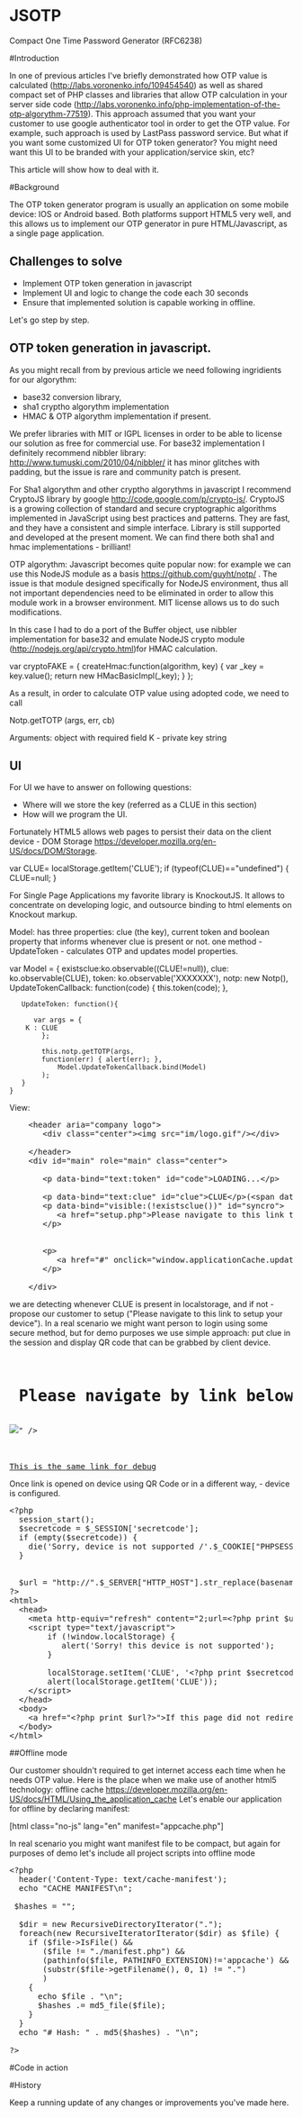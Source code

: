 JSOTP
=====

Compact One Time Password Generator (RFC6238)

#Introduction

In one of previous articles I've briefly demonstrated how OTP value is calculated
(http://labs.voronenko.info/109454540) as well as shared compact set of PHP classes and libraries
that allow OTP calculation in your server side code (http://labs.voronenko.info/php-implementation-of-the-otp-algorythm-77519).
This approach assumed that you want your customer to use google authenticator tool in order to get the OTP value.
For example, such approach is used by LastPass password service. But what if you want some customized UI for OTP token generator?
You might need want this UI to be branded with your application/service skin, etc?

This article will show how to deal with it.

#Background

The OTP token generator program is usually an application on some mobile device: IOS or Android based.
Both platforms support HTML5 very well, and this allows us to implement our OTP generator in pure HTML/Javascript,
as a single page application.

## Challenges to solve
  * Implement OTP token generation in javascript
  * Implement UI and logic to change the code each 30 seconds
  * Ensure that implemented solution is capable working in offline.

Let's go step by step.

## OTP token generation in javascript.
As you might recall from by previous article we need following ingridients for our algorythm:

* base32 conversion library,
* sha1 cryptho algorythm implementation
* HMAC & OTP algorythm implementation if present.

We prefer libraries with MIT or lGPL licenses in order to be able to license our solution as free for commercial use.
For base32 implementation I definitely recommend nibbler library: http://www.tumuski.com/2010/04/nibbler/ it has minor
glitches with padding, but the issue is rare and community patch is present.

For Sha1 algorythm and other cryptho algorythms in javascript I recommend CryptoJS library by google
http://code.google.com/p/crypto-js/. CryptoJS is a growing collection of standard and secure cryptographic algorithms
implemented in JavaScript using best practices and patterns. They are fast, and they have a consistent and simple
interface. Library is still supported and developed at the present moment. We can find there both sha1 and hmac
implementations - brilliant!

OTP algorythm: Javascript becomes quite popular now: for example we can use this NodeJS module as a basis
https://github.com/guyht/notp/ . The issue is that module designed specifically for NodeJS environment, thus
all not important dependencies need to be eliminated in order to allow this module work in a browser environment.
MIT license allows us to do such modifications.

In this case I had to do a port of the Buffer object, use nibbler implementation for base32 and emulate NodeJS crypto
module (http://nodejs.org/api/crypto.html)for HMAC calculation.

var cryptoFAKE = {
   createHmac:function(algorithm, key) {
      var _key = key.value();
      return new HMacBasicImpl(_key);
   }
};


As a result, in order to calculate OTP value using adopted code, we need to call

Notp.getTOTP (args, err, cb)

Arguments: object with required field K - private key string


## UI
For UI we have to answer on following questions:
  * Where will we store the key (referred as a CLUE in this section)
  * How will we program the UI.

Fortunately HTML5 allows web pages to persist their data on the client device -
DOM Storage https://developer.mozilla.org/en-US/docs/DOM/Storage.


 var CLUE= localStorage.getItem('CLUE');
    if (typeof(CLUE)=="undefined") {
       CLUE=null;
    }


For Single Page Applications my favorite library is KnockoutJS. It allows to concentrate on developing logic,
and outsource binding to html elements on Knockout markup.

Model: has three properties: clue (the key), current token and boolean property that informs whenever clue is present or not.
one method - UpdateToken - calculates OTP and updates model properties.

  var Model = {
       existsclue:ko.observable((CLUE!=null)),
       clue:  ko.observable(CLUE),
       token: ko.observable('XXXXXXX'),
       notp: new Notp(),
       UpdateTokenCallback: function(code) {
         this.token(code);
       },

       UpdateToken: function(){

          var args = {
		K : CLUE
        	};

            this.notp.getTOTP(args,
        	function(err) { alert(err); },
                Model.UpdateTokenCallback.bind(Model)
            );
       }
    }


View:
<pre>
    &lt;header aria="company logo"&gt;
       &lt;div class="center"&gt;&lt;img src="im/logo.gif"/&gt;&lt;/div&gt;

    &lt;/header&gt;
    &lt;div id="main" role="main" class="center"&gt;

       &lt;p data-bind="text:token" id="code"&gt;LOADING...&lt;/p&gt;

       &lt;p data-bind="text:clue" id="clue"&gt;CLUE&lt;/p&gt;(&lt;span data-bind="text:existsclue"&gt;&lt;/span&gt;)
       &lt;p data-bind="visible:(!existsclue())" id="syncro"&gt;
          &lt;a href="setup.php"&gt;Please navigate to this link to setup your device!&lt;/a&gt;
       &lt;/p&gt;


       &lt;p&gt;
          &lt;a href="#" onclick="window.applicationCache.update()"&gt;Debug: cache.swapCache()&lt;/a&gt;
       &lt;/p&gt;

    &lt;/div&gt;
</pre>

we are detecting whenever CLUE is present in localstorage, and if not - propose our customer to setup
("Please navigate to this link to setup your device"). In a real scenario we might want person to login using some secure
method, but for demo purposes we use simple approach: put clue in the session and display QR code that can be grabbed
by client device.
<pre>
<?php

require_once(dirname(__FILE__) . DIRECTORY_SEPARATOR .'rfc6238/base32static.php');
session_start();
$secretcode = '12345678901234567890';
$_SESSION['secretcode'] = $secretcode;
;


$url = "http://".$_SERVER["HTTP_HOST"].str_replace(basename($_SERVER["SCRIPT_NAME"]),"",$_SERVER["SCRIPT_NAME"])."setupinitdevice.php?PHPSESSID=".$_COOKIE["PHPSESSID"];


?>
<h1> Please navigate by link below to setup 2 factor auth </h1>
<img src="setupqrcodeimage.php?PHPSESSID=<?php print $_COOKIE["PHPSESSID"]?>" />
<br/>

<a href="<?php print $url?>">This is the same link for debug</a>
</pre>

Once link is opened on device using QR Code or in a different way, - device is configured.
<pre>
&lt;?php
  session_start();
  $secretcode = $_SESSION['secretcode'];
  if (empty($secretcode)) {
    die('Sorry, device is not supported /'.$_COOKIE["PHPSESSID"].'/ while'.session_id(). '  AND #'.$_SESSION['secretcode'].'#');
  }


  $url = "http://".$_SERVER["HTTP_HOST"].str_replace(basename($_SERVER["SCRIPT_NAME"]),"",$_SERVER["SCRIPT_NAME"])."index.html";
?&gt;
&lt;html&gt;
  &lt;head&gt;
    &lt;meta http-equiv="refresh" content="2;url=&lt;?php print $url?&gt;"&gt;
    &lt;script type="text/javascript"&gt;
        if (!window.localStorage) {
           alert('Sorry! this device is not supported');
        }

        localStorage.setItem('CLUE', '&lt;?php print $secretcode?&gt;');
        alert(localStorage.getItem('CLUE'));
    &lt;/script&gt;
  &lt;/head&gt;
  &lt;body&gt;
    &lt;a href="&lt;?php print $url?&gt;"&gt;If this page did not redirect you, press here&lt;/a&gt;
  &lt;/body&gt;
&lt;/html&gt;
</pre>

##Offline mode

Our customer shouldn't required to get internet access each time when he needs OTP value. Here is the place
when we make use of another html5 technology: offline cache  https://developer.mozilla.org/en-US/docs/HTML/Using_the_application_cache
Let's enable our application for offline by declaring manifest:

[html class="no-js" lang="en" manifest="appcache.php"]

In real scenario you might want manifest file to be compact, but again for purposes of demo let's include all project scripts into offline mode

<pre>
&lt;?php
  header('Content-Type: text/cache-manifest');
  echo "CACHE MANIFEST\n";

 $hashes = "";

  $dir = new RecursiveDirectoryIterator(".");
  foreach(new RecursiveIteratorIterator($dir) as $file) {
    if ($file-&gt;IsFile() &&
       ($file != "./manifest.php") &&
       (pathinfo($file, PATHINFO_EXTENSION)!='appcache') &&
       (substr($file-&gt;getFilename(), 0, 1) != ".")
       )
    {
      echo $file . "\n";
      $hashes .= md5_file($file);
    }
  }
  echo "# Hash: " . md5($hashes) . "\n";

?&gt;
</pre>


#Code in action


#History

Keep a running update of any changes or improvements you've
made here.